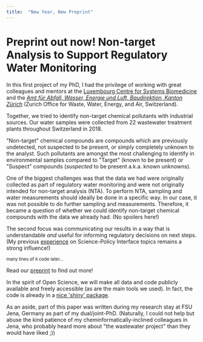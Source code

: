 ```yaml
---
title:  "New Year, New Preprint"
---
```


# Preprint out now! Non-target Analysis to Support Regulatory Water Monitoring


In this first project of my PhD, I had the privilege of working with great colleagues and mentors at the [Luxembourg Centre for Systems Biomedicine](https://wwwfr.uni.lu/lcsb/research/environmental_cheminformatics/research_projects) and the [*Amt für Abfall, Wasser, Energie und Luft, Baudirektion, Kanton Zürich*](https://www.zh.ch/de/baudirektion/amt-fuer-abfall-wasser-energie-luft.html) (Zurich Office for Waste, Water, Energy, and Air, Switzerland).

Together, we tried to identify non-target chemical pollutants with industrial sources. Our water samples were collected from 22 wastewater treatment plants throughout Switzerland in 2018.

"Non-target" chemical compounds are compounds which are previously undetected, not suspected to be present, or simply completely unknown to the analyst. Such pollutants are amongst the most challenging to identify in environmental samples compared to "Target" (known to be present) or "Suspect" compounds (*suspected* to be present a.k.a. known unknowns).

One of the biggest challenges was that the data we had were originally collected as part of regulatory water monitoring and were not originally intended for non-target analysis (NTA). To perform NTA, sampling and water measurements should ideally be done in a specific way. In our case, it was not possible to do further sampling and measurements. Therefore, it became a question of whether we could identify non-target chemical compounds with the data we already had. (No spoilers here!)

The second focus was communicating our results in a way that is understandable *and* useful for informing regulatory decisions on next steps. (My previous [experience](https://www.ipcp.ch/wp-content/uploads/2019/02/IPCP-Sci-Pol-Report2019.pdf) on Science-Policy Interface topics remains a strong influence!)

<sub>many lines of `R` code later...</sub>

Read our [preprint](https://www.researchsquare.com/article/rs-136443/v1) to find out more!

In the spirit of Open Science, we will make all data and code publicly available and freely accessible (as are the main tools we used). In fact, the code is already in a [nice 'shiny' package](https://git-r3lab.uni.lu/eci/shinyscreen).

As an aside, part of this paper was written during my research stay at FSU Jena, Germany as part of my dual/joint-PhD. (Naturally, I could not help but abuse the kind patience of my cheminformatically-inclined colleagues in Jena, who probably heard more about "the wastewater project" than they would have liked ;)) 




